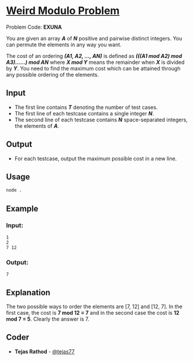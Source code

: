 
# [Weird Modulo Problem](https://www.codechef.com/problems/EXUNA)
Problem Code: **EXUNA**

You are given an array **_A_** of **_N_** positive and pairwise distinct integers. You can permute the elements in any way you want.

The cost of an ordering **_(A1, A2, …, AN)_** is defined as **_(((A1 mod A2) mod A3)......) mod AN_** where **_X mod Y_** means the remainder when **_X_** is divided by **_Y_**. You need to find the maximum cost which can be attained through any possible ordering of the elements.

## Input

- The first line contains **_T_** denoting the number of test cases.
- The first line of each testcase contains a single integer **_N_**.
- The second line of each testcase contains **_N_** space-separated integers, the elements of **_A_**.

## Output

- For each testcase, output the maximum possible cost in a new line.


## Usage
```sh
node .
```
## Example
### Input:
```
1
2
7 12
```
### Output:
```
7
```
## Explanation

The two possible ways to order the elements are [7, 12] and [12, 7]. In the first case, the cost is **7 mod 12 = 7** and in the second case the cost is **12 mod 7 = 5**. Clearly the answer is 7.

## Coder

* **Tejas Rathod** - [@tejas77](https://github.com/tejas77)
